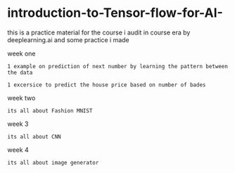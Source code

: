 # introduction-to-Tensor-flow-for-AI-
this is a practice material for the course i audit in course era by deeplearning.ai and some practice i made


week one 

    1 example on prediction of next number by learning the pattern between the data

    1 excersice to predict the house price based on number of bades

week two

    its all about Fashion MNIST


week 3

    its all about CNN


week 4

    its all about image generator


